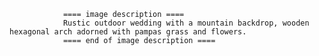 
                ==== image description ====
                Rustic outdoor wedding with a mountain backdrop, wooden hexagonal arch adorned with pampas grass and flowers.
                ==== end of image description ====
                